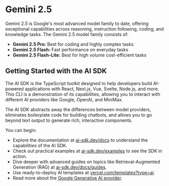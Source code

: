 # Gemini 2.5

Gemini 2.5 is Google's most advanced model family to date, offering exceptional capabilities across reasoning, instruction following, coding, and knowledge tasks. The Gemini 2.5 model family consists of:

*   **Gemini 2.5 Pro:** Best for coding and highly complex tasks
*   **Gemini 2.5 Flash:** Fast performance on everyday tasks
*   **Gemini 2.5 Flash-Lite:** Best for high volume cost-efficient tasks

## Getting Started with the AI SDK

The AI SDK is the TypeScript toolkit designed to help developers build AI-powered applications with React, Next.js, Vue, Svelte, Node.js, and more. This CLI is a demonstration of its capabilities, allowing you to interact with different AI providers like Google, OpenAI, and MiniMax.

The AI SDK abstracts away the differences between model providers, eliminates boilerplate code for building chatbots, and allows you to go beyond text output to generate rich, interactive components.

You can begin:

*   Explore the documentation at [ai-sdk.dev/docs](https://ai-sdk.dev/docs) to understand the capabilities of the AI SDK.
*   Check out practical examples at [ai-sdk.dev/examples](https://ai-sdk.dev/examples) to see the SDK in action.
*   Dive deeper with advanced guides on topics like Retrieval-Augmented Generation (RAG) at [ai-sdk.dev/docs/guides](https://ai-sdk.dev/docs/guides).
*   Use ready-to-deploy AI templates at [vercel.com/templates?type=ai](https://vercel.com/templates?type=ai).
*   Read more about the [Google Generative AI provider](https://ai-sdk.dev/docs/guides/providers/google-generative-ai).
